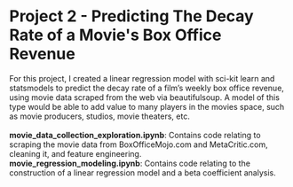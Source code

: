 # Project 2 - Predicting The Decay Rate of a Movie's Box Office Revenue

For this project, I created a linear regression model with sci-kit learn and statsmodels to predict the decay rate of a film’s weekly box office revenue, using movie data scraped from the web via beautifulsoup. A model of this type would be able to add value to many players in the movies space, such as movie producers, studios, movie theaters, etc.
<br/>
<br/>
**movie_data_collection_exploration.ipynb**: Contains code relating to scraping the movie data from BoxOfficeMojo.com and MetaCritic.com, cleaning it, and feature engineering.<br/>
**movie_regression_modeling.ipynb**: Contains code relating to the construction of a linear regression model and a beta coefficient analysis.
